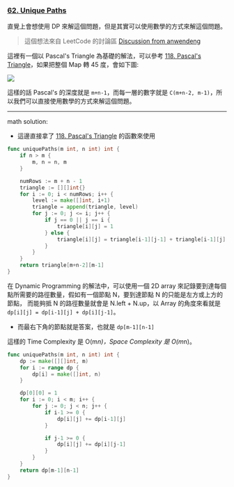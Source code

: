 ### [62. Unique Paths]

直覺上會想使用 DP 來解這個問題，但是其實可以使用數學的方式來解這個問題。

> 這個想法來自 LeetCode 的討論區 [Discussion from anwendeng]

這裡有一個以 Pascal's Triangle 為基礎的解法，可以參考 [118. Pascal's Triangle]，如果把整個 Map 轉 45 度，會如下圖:

![](https://assets.leetcode.com/users/images/bab16c1d-e39a-4683-9bd4-fbe4085cff63_1693703164.5031812.png)

這樣的話 Pascal's 的深度就是 `m+n-1`，而每一層的數字就是 `C(m+n-2, m-1)`，所以我們可以直接使用數學的方式來解這個問題。

---

math solution:
-   這邊直接拿了 [118. Pascal's Triangle] 的函數來使用
```go
func uniquePaths(m int, n int) int {
	if n > m {
		m, n = n, m
	}

	numRows := m + n - 1
	triangle := [][]int{}
	for i := 0; i < numRows; i++ {
		level := make([]int, i+1)
		triangle = append(triangle, level)
		for j := 0; j <= i; j++ {
			if j == 0 || j == i {
				triangle[i][j] = 1
			} else {
				triangle[i][j] = triangle[i-1][j-1] + triangle[i-1][j]
			}
		}
	}
	return triangle[m+n-2][m-1]
}
```

在 Dynamic Programming 的解法中，可以使用一個 2D array 來記錄要到達每個點所需要的路徑數量，假如有一個節點 N，要到達節點 N 的只能是左方或上方的節點，
而能夠抵 N 的路徑數量就會是 N.left + N.up，以 Array 的角度來看就是 `dp[i][j] = dp[i-1][j] + dp[i][j-1]`。

-	而最右下角的節點就是答案，也就是 `dp[m-1][n-1]`

這樣的 Time Complexity 是 O(m*n)，Space Complexity 是 O(m*n)。

```go
func uniquePaths(m int, n int) int {
	dp := make([][]int, m)
	for i := range dp {
		dp[i] = make([]int, n)
	}

	dp[0][0] = 1
	for i := 0; i < m; i++ {
		for j := 0; j < n; j++ {
			if i-1 >= 0 {
				dp[i][j] += dp[i-1][j]
			}

			if j-1 >= 0 {
				dp[i][j] += dp[i][j-1]
			}
		}
	}
	return dp[m-1][n-1]
}
```

[62. Unique Paths]: https://leetcode.com/problems/unique-paths/
[118. Pascal's Triangle]: https://github.com/Hotshot824/Leetcode/blob/main/Easy/118.Pascals_Triangle.md

[Discussion from anwendeng]: https://leetcode.com/problems/unique-paths/description/comments/2041560